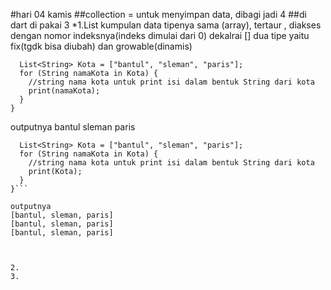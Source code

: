#hari  04 kamis 
##collection = untuk menyimpan data, dibagi jadi 4 
##di dart di pakai 3
*1.List
kumpulan data tipenya sama (array), tertaur , diakses dengan nomor indeksnya(indeks dimulai dari 0) 
dekalrai [] 
dua tipe yaitu fix(tgdk bisa diubah) dan growable(dinamis)

```main() {
  List<String> Kota = ["bantul", "sleman", "paris"];
  for (String namaKota in Kota) {
    //string nama kota untuk print isi dalam bentuk String dari kota
    print(namaKota);
  }
}
```

outputnya 
bantul
sleman
paris

```main() {
  List<String> Kota = ["bantul", "sleman", "paris"];
  for (String namaKota in Kota) {
    //string nama kota untuk print isi dalam bentuk String dari kota
    print(Kota);
  }
}```

outputnya
[bantul, sleman, paris]
[bantul, sleman, paris]
[bantul, sleman, paris]



2.
3.